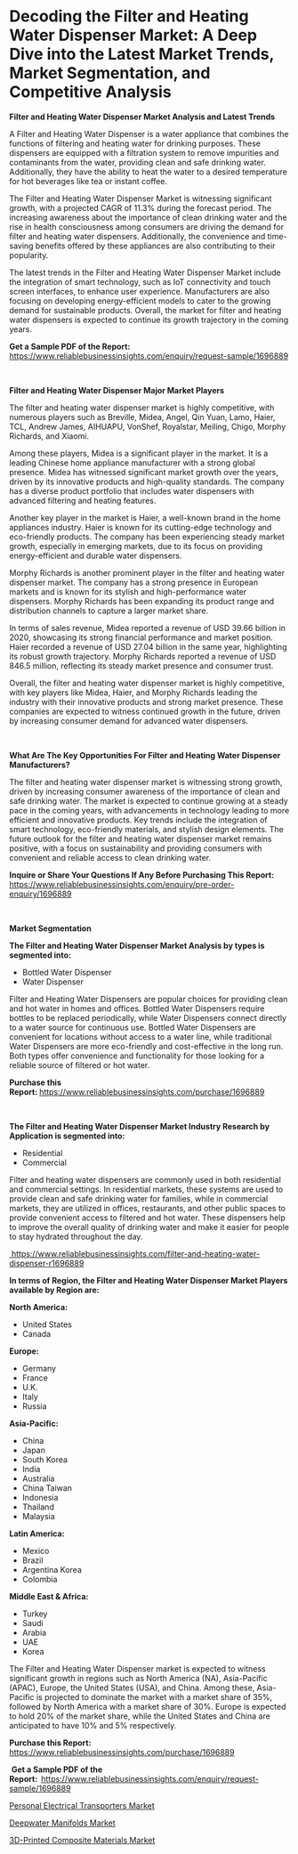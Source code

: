 <p><h1>Decoding the Filter and Heating Water Dispenser Market: A Deep Dive into the Latest Market Trends, Market Segmentation, and Competitive Analysis</h1></p><p><strong>Filter and Heating Water Dispenser Market Analysis and Latest Trends</strong></p>
<p><p>A Filter and Heating Water Dispenser is a water appliance that combines the functions of filtering and heating water for drinking purposes. These dispensers are equipped with a filtration system to remove impurities and contaminants from the water, providing clean and safe drinking water. Additionally, they have the ability to heat the water to a desired temperature for hot beverages like tea or instant coffee.</p><p>The Filter and Heating Water Dispenser Market is witnessing significant growth, with a projected CAGR of 11.3% during the forecast period. The increasing awareness about the importance of clean drinking water and the rise in health consciousness among consumers are driving the demand for filter and heating water dispensers. Additionally, the convenience and time-saving benefits offered by these appliances are also contributing to their popularity.</p><p>The latest trends in the Filter and Heating Water Dispenser Market include the integration of smart technology, such as IoT connectivity and touch screen interfaces, to enhance user experience. Manufacturers are also focusing on developing energy-efficient models to cater to the growing demand for sustainable products. Overall, the market for filter and heating water dispensers is expected to continue its growth trajectory in the coming years.</p></p>
<p><strong>Get a Sample PDF of the Report:&nbsp;</strong> <a href="https://www.reliablebusinessinsights.com/enquiry/request-sample/1696889">https://www.reliablebusinessinsights.com/enquiry/request-sample/1696889</a></p>
<p>&nbsp;</p>
<p><strong>Filter and Heating Water Dispenser Major Market Players</strong></p>
<p><p>The filter and heating water dispenser market is highly competitive, with numerous players such as Breville, Midea, Angel, Qin Yuan, Lamo, Haier, TCL, Andrew James, AIHUAPU, VonShef, Royalstar, Meiling, Chigo, Morphy Richards, and Xiaomi. </p><p>Among these players, Midea is a significant player in the market. It is a leading Chinese home appliance manufacturer with a strong global presence. Midea has witnessed significant market growth over the years, driven by its innovative products and high-quality standards. The company has a diverse product portfolio that includes water dispensers with advanced filtering and heating features.</p><p>Another key player in the market is Haier, a well-known brand in the home appliances industry. Haier is known for its cutting-edge technology and eco-friendly products. The company has been experiencing steady market growth, especially in emerging markets, due to its focus on providing energy-efficient and durable water dispensers.</p><p>Morphy Richards is another prominent player in the filter and heating water dispenser market. The company has a strong presence in European markets and is known for its stylish and high-performance water dispensers. Morphy Richards has been expanding its product range and distribution channels to capture a larger market share.</p><p>In terms of sales revenue, Midea reported a revenue of USD 39.66 billion in 2020, showcasing its strong financial performance and market position. Haier recorded a revenue of USD 27.04 billion in the same year, highlighting its robust growth trajectory. Morphy Richards reported a revenue of USD 846.5 million, reflecting its steady market presence and consumer trust.</p><p>Overall, the filter and heating water dispenser market is highly competitive, with key players like Midea, Haier, and Morphy Richards leading the industry with their innovative products and strong market presence. These companies are expected to witness continued growth in the future, driven by increasing consumer demand for advanced water dispensers.</p></p>
<p>&nbsp;</p>
<p><strong>What Are The Key Opportunities For Filter and Heating Water Dispenser Manufacturers?</strong></p>
<p><p>The filter and heating water dispenser market is witnessing strong growth, driven by increasing consumer awareness of the importance of clean and safe drinking water. The market is expected to continue growing at a steady pace in the coming years, with advancements in technology leading to more efficient and innovative products. Key trends include the integration of smart technology, eco-friendly materials, and stylish design elements. The future outlook for the filter and heating water dispenser market remains positive, with a focus on sustainability and providing consumers with convenient and reliable access to clean drinking water.</p></p>
<p><strong>Inquire or Share Your Questions If Any Before Purchasing This Report:</strong> <a href="https://www.reliablebusinessinsights.com/enquiry/pre-order-enquiry/1696889">https://www.reliablebusinessinsights.com/enquiry/pre-order-enquiry/1696889</a></p>
<p>&nbsp;</p>
<p><strong>Market Segmentation</strong></p>
<p><strong>The Filter and Heating Water Dispenser Market Analysis by types is segmented into:</strong></p>
<p><ul><li>Bottled Water Dispenser</li><li>Water Dispenser</li></ul></p>
<p><p>Filter and Heating Water Dispensers are popular choices for providing clean and hot water in homes and offices. Bottled Water Dispensers require bottles to be replaced periodically, while Water Dispensers connect directly to a water source for continuous use. Bottled Water Dispensers are convenient for locations without access to a water line, while traditional Water Dispensers are more eco-friendly and cost-effective in the long run. Both types offer convenience and functionality for those looking for a reliable source of filtered or hot water.</p></p>
<p><strong>Purchase this Report:&nbsp;</strong><a href="https://www.reliablebusinessinsights.com/purchase/1696889">https://www.reliablebusinessinsights.com/purchase/1696889</a></p>
<p>&nbsp;</p>
<p><strong>The Filter and Heating Water Dispenser Market Industry Research by Application is segmented into:</strong></p>
<p><ul><li>Residential</li><li>Commercial</li></ul></p>
<p><p>Filter and heating water dispensers are commonly used in both residential and commercial settings. In residential markets, these systems are used to provide clean and safe drinking water for families, while in commercial markets, they are utilized in offices, restaurants, and other public spaces to provide convenient access to filtered and hot water. These dispensers help to improve the overall quality of drinking water and make it easier for people to stay hydrated throughout the day.</p></p>
<p><a href="https://www.reliablebusinessinsights.com/filter-and-heating-water-dispenser-r1696889">&nbsp;https://www.reliablebusinessinsights.com/filter-and-heating-water-dispenser-r1696889</a></p>
<p><strong>In terms of Region, the Filter and Heating Water Dispenser Market Players available by Region are:</strong></p>
<p>
    <p> <strong> North America: </strong>
        <ul>
            <li>United States</li>
            <li>Canada</li>
        </ul>
        </p> 
    <p> <strong> Europe: </strong>
        <ul>
            <li>Germany</li>
            <li>France</li>
            <li>U.K.</li>
            <li>Italy</li>
            <li>Russia</li>
        </ul>
        </p> 
    <p> <strong> Asia-Pacific: </strong>
        <ul>
            <li>China</li>
            <li>Japan</li>
            <li>South Korea</li>
            <li>India</li>
            <li>Australia</li>
            <li>China Taiwan</li>
            <li>Indonesia</li>
            <li>Thailand</li>
            <li>Malaysia</li>
        </ul>
        </p> 
    <p> <strong> Latin America: </strong>
        <ul>
            <li>Mexico</li>
            <li>Brazil</li>
            <li>Argentina Korea</li>
            <li>Colombia</li>
        </ul>
        </p> 
    <p> <strong> Middle East & Africa: </strong>
        <ul>
            <li>Turkey</li>
            <li>Saudi</li>
            <li>Arabia</li>
            <li>UAE</li>
            <li>Korea</li>
        </ul>
    </p>
    </p>
<p><p>The Filter and Heating Water Dispenser market is expected to witness significant growth in regions such as North America (NA), Asia-Pacific (APAC), Europe, the United States (USA), and China. Among these, Asia-Pacific is projected to dominate the market with a market share of 35%, followed by North America with a market share of 30%. Europe is expected to hold 20% of the market share, while the United States and China are anticipated to have 10% and 5% respectively.</p></p>
<p><strong>Purchase this Report: </strong><a href="https://www.reliablebusinessinsights.com/purchase/1696889">https://www.reliablebusinessinsights.com/purchase/1696889</a></p>
<p>&nbsp;<strong>Get a Sample PDF of the Report:&nbsp;&nbsp;</strong><a href="https://www.reliablebusinessinsights.com/enquiry/request-sample/1696889">https://www.reliablebusinessinsights.com/enquiry/request-sample/1696889</a></p>
<p><strong></strong></p>
<p><p><a href="https://medium.com/@bon-bar/personal-electrical-transporters-market-forecast-global-market-trends-and-analysis-from-2024-to-3ac474301f33">Personal Electrical Transporters Market</a></p><p><a href="https://medium.com/@philipwolf61/deepwater-manifolds-market-research-report-market-forecast-and-growth-prospects-with-a-steady-cagr-8af4a040cae3">Deepwater Manifolds Market</a></p><p><a href="https://medium.com/@theomorar/3d-printed-composite-materials-market-forecasts-market-trends-and-impact-analysis-2024-2031-e0dd03219dd0">3D-Printed Composite Materials Market</a></p></p>